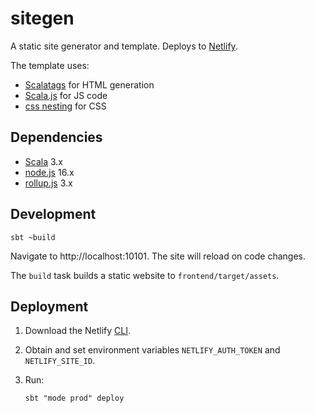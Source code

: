 # sitegen

A static site generator and template. Deploys to [Netlify](https://www.netlify.com/).

The template uses:

- [Scalatags](https://com-lihaoyi.github.io/scalatags/) for HTML generation
- [Scala.js](https://www.scala-js.org/) for JS code
- [css nesting](https://www.w3.org/TR/css-nesting-1/) for CSS

## Dependencies

- [Scala](https://docs.scala-lang.org/) 3.x
- [node.js](https://nodejs.org/en/) 16.x
- [rollup.js](https://www.rollupjs.org/) 3.x

## Development

    sbt ~build

Navigate to http://localhost:10101. The site will reload on code changes.

The `build` task builds a static website to `frontend/target/assets`.

## Deployment

1. Download the Netlify [CLI](https://docs.netlify.com/cli/get-started/).
1. Obtain and set environment variables `NETLIFY_AUTH_TOKEN` and `NETLIFY_SITE_ID`.
1. Run:

       sbt "mode prod" deploy
